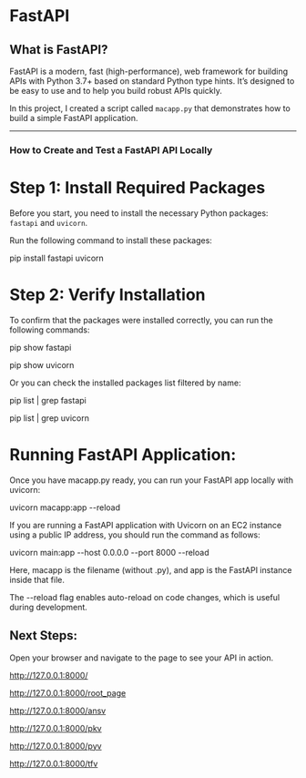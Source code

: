 # FastAPI

## What is FastAPI?

FastAPI is a modern, fast (high-performance), web framework for building APIs with Python 3.7+ based on standard Python type hints. It’s designed to be easy to use and to help you build robust APIs quickly.

In this project, I created a script called `macapp.py` that demonstrates how to build a simple FastAPI application.

---

### How to Create and Test a FastAPI API Locally

# Step 1: Install Required Packages

Before you start, you need to install the necessary Python packages: `fastapi` and `uvicorn`.

Run the following command to install these packages:

pip install fastapi uvicorn

# Step 2: Verify Installation
To confirm that the packages were installed correctly, you can run the following commands:

pip show fastapi

pip show uvicorn

Or you can check the installed packages list filtered by name:

pip list | grep fastapi

pip list | grep uvicorn

# Running FastAPI Application:
Once you have macapp.py ready, you can run your FastAPI app locally with uvicorn:

uvicorn macapp:app --reload

If you are running a FastAPI application with Uvicorn on an EC2 instance using a public IP address, you should run the command as follows:

uvicorn main:app --host 0.0.0.0 --port 8000 --reload

Here, macapp is the filename (without .py), and app is the FastAPI instance inside that file.

The --reload flag enables auto-reload on code changes, which is useful during development.

## Next Steps:
Open your browser and navigate to the page to see your API in action.

http://127.0.0.1:8000/ 

http://127.0.0.1:8000/root_page

http://127.0.0.1:8000/ansv

http://127.0.0.1:8000/pkv

http://127.0.0.1:8000/pyv

http://127.0.0.1:8000/tfv

